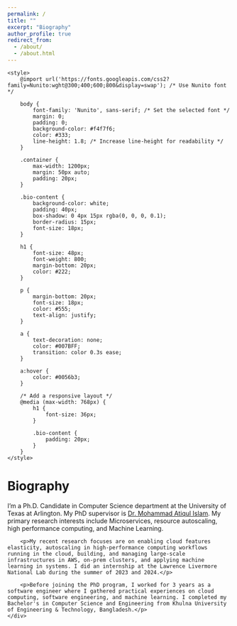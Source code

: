 ```yaml
---
permalink: /
title: ""
excerpt: "Biography"
author_profile: true
redirect_from: 
  - /about/
  - /about.html
---
```


<html lang="en">
<head>
    <meta charset="UTF-8">
    <meta name="viewport" content="width=device-width, initial-scale=1.0">
    
    <style>
        @import url('https://fonts.googleapis.com/css2?family=Nunito:wght@300;400;600;800&display=swap'); /* Use Nunito font */

        body {
            font-family: 'Nunito', sans-serif; /* Set the selected font */
            margin: 0;
            padding: 0;
            background-color: #f4f7f6;
            color: #333;
            line-height: 1.8; /* Increase line-height for readability */
        }

        .container {
            max-width: 1200px;
            margin: 50px auto;
            padding: 20px;
        }

        .bio-content {
            background-color: white;
            padding: 40px;
            box-shadow: 0 4px 15px rgba(0, 0, 0, 0.1);
            border-radius: 15px;
            font-size: 18px;
        }

        h1 {
            font-size: 48px;
            font-weight: 800;
            margin-bottom: 20px;
            color: #222;
        }

        p {
            margin-bottom: 20px;
            font-size: 18px;
            color: #555;
            text-align: justify;
        }

        a {
            text-decoration: none;
            color: #007BFF;
            transition: color 0.3s ease;
        }

        a:hover {
            color: #0056b3;
        }

        /* Add a responsive layout */
        @media (max-width: 768px) {
            h1 {
                font-size: 36px;
            }

            .bio-content {
                padding: 20px;
            }
        }
    </style>
</head>
<body>

<div class="container">
    <div class="bio-content">
        <h1>Biography</h1>
        <p>I’m a Ph.D. Candidate in Computer Science department at the University of Texas at Arlington. My PhD supervisor is <a href="https://crystal.uta.edu/~mislam/">Dr. Mohammad Atiqul Islam</a>. My primary research interests include Microservices, resource autoscaling, high performance computing, and Machine Learning.</p>

        <p>My recent research focuses are on enabling cloud features elasticity, autoscaling in high-performance computing workflows running in the cloud, building, and managing large-scale infrastructures in AWS, on-prem clusters, and applying machine learning in systems. I did an internship at the Lawrence Livermore National Lab during the summer of 2023 and 2024.</p>

        <p>Before joining the PhD program, I worked for 3 years as a software engineer where I gathered practical experiences on cloud computing, software engineering, and machine learning. I completed my Bachelor's in Computer Science and Engineering from Khulna University of Engineering & Technology, Bangladesh.</p>
    </div>
</div>

</body>
</html>

